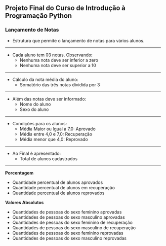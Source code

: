 ## Projeto Final do Curso de Introdução à Programação Python

### Lançamento de Notas

- Estrutura que permite o lançamento de notas para vários alunos.
--- 

- Cada aluno tem 03 notas. Observando:
  + Nenhuma nota deve ser inferior a zero
  + Nenhuma nota deve ser superior a 10
---

- Cálculo da nota média do aluno:
  + Somatório das três notas dividida por 3
---

- Além das notas deve ser informado:
     +	Nome do aluno
     +	Sexo do aluno
---

- Condições para os alunos:
     +	Média Maior ou Igual a 7,0: Aprovado
     +	Média entre 4,0 e 7,0: Recuperação
     +	Média menor que 4,0: Reprovado
---

- Ao Final é apresentado:
     +	Total de alunos cadastrados
---

**Porcentagem**
+	Quantidade percentual de alunos aprovados
+	Quantidade percentual de alunos em recuperação
+	Quantidade percentual de alunos reprovados

**Valores Absolutos**
+	Quantidades de pessoas do sexo feminino aprovadas
+	Quantidades de pessoas do sexo masculino aprovadas
+	Quantidades de pessoas do sexo feminino de recuperação
+	Quantidades de pessoas do sexo masculino de recuperação 
+	Quantidades de pessoas do sexo feminino reprovadas
+	Quantidades de pessoas do sexo masculino reprovadas
